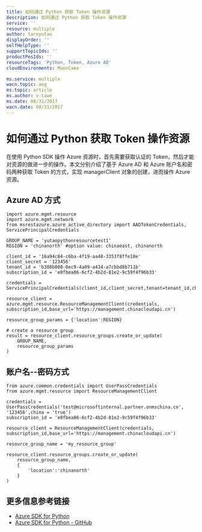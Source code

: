 ```yaml
---
title: 如何通过 Python 获取 Token 操作资源
description: 如何通过 Python 获取 Token 操作资源
service: ''
resource: multiple
author: taroyutao
displayOrder: ''
selfHelpType: ''
supportTopicIds: ''
productPesIds: ''
resourceTags: 'Python, Token, Azure AD'
cloudEnvironments: MoonCake

ms.service: multiple
wacn.topic: aog
ms.topic: article
ms.author: v-tawe
ms.date: 08/31/2017
wacn.date: 08/31/2017
---
```

# 如何通过 Python 获取 Token 操作资源

在使用 Python SDK 操作 Azure 资源时，首先需要获取认证的 Token，然后才能对资源的做进一步的操作。本文分别介绍了基于 Azure AD 和 Azure 账户名和密码两种获取 Token 的方式，实现 managerClient 对象的创建，进而操作 Azure 资源。

## Azure AD 方式

```
import azure.mgmt.resource
import azure.mgmt.network
from msrestazure.azure_active_directory import AADTokenCredentials, ServicePrincipalCredentials

GROUP_NAME = 'yutaopythonresourcetest1'
REGION = 'chinanorth' #option value: chinaeast, chinanorth

client_id = '16a94c84-c6ba-4f19-aa48-3353f8ffe18e'
client_secret = '123456'
tenant_id = 'b388b808-0ec9-4a09-a414-a7cbbd8b711b'
subscription_id = 'e0fbea86-6cf2-4b2d-81e2-9c59f4f96b33'

credentials = ServicePrincipalCredentials(client_id,client_secret,tenant=tenant_id,china='true')

resource_client = azure.mgmt.resource.ResourceManagementClient(credentials, subscription_id,base_url='https://management.chinacloudapi.cn')

resource_group_params = {'location':REGION}

# create a resource group
result = resource_client.resource_groups.create_or_update(
    GROUP_NAME,
    resource_group_params
)
```

## 账户名--密码方式

```
from azure.common.credentials import UserPassCredentials
from azure.mgmt.resource import ResourceManagementClient

credentials = UserPassCredentials('test@microsoftinternal.partner.onmschina.cn', '123456',china = 'true')
subscription_id = 'e0fbea86-6cf2-4b2d-81e2-9c59f4f96b33'

resource_client = ResourceManagementClient(credentials, subscription_id,base_url='https://management.chinacloudapi.cn')

resource_group_name = 'my_resource_group'

resource_client.resource_groups.create_or_update(
    resource_group_name,
    {
        'location':'chinanorth'
    }
)
```

## 更多信息参考链接

- [Azure SDK for Python](http://azure-sdk-for-python.readthedocs.io/en/latest/)
- [Azure SDK for Python - GitHub](https://github.com/Azure/azure-sdk-for-python)
